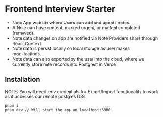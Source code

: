 # Frontend Interview Starter

- Note App website where Users can add and update notes.
- A Note can have content, marked urgent, or marked completed (removed).
- Note data changes on app are notified via Note Providers share through React Context.
- Note data is persist locally on local storage as user makes modifications.
- Note data can also exported by the user into the cloud, where we currently store note records into Postgrest in Vercel.

## Installation
NOTE: You will need .env credentials for Export/Import functionality to 
work as it accesses our remote postgres DBs.

```
pnpm i
pnpm dev // Will start the app on localhost:3000
```
